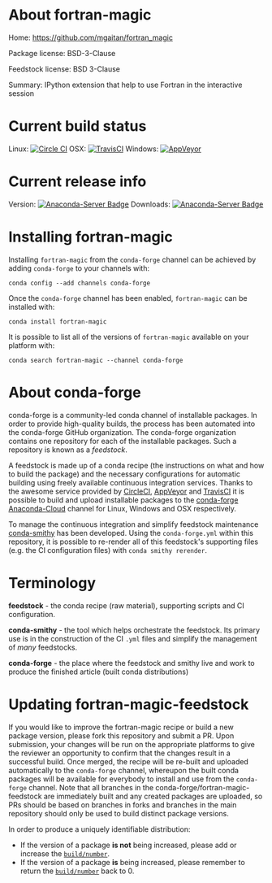 About fortran-magic
===================

Home: https://github.com/mgaitan/fortran_magic

Package license: BSD-3-Clause

Feedstock license: BSD 3-Clause

Summary: IPython extension that help to use Fortran in the interactive session



Current build status
====================

Linux: [![Circle CI](https://circleci.com/gh/conda-forge/fortran-magic-feedstock.svg?style=shield)](https://circleci.com/gh/conda-forge/fortran-magic-feedstock)
OSX: [![TravisCI](https://travis-ci.org/conda-forge/fortran-magic-feedstock.svg?branch=master)](https://travis-ci.org/conda-forge/fortran-magic-feedstock)
Windows: [![AppVeyor](https://ci.appveyor.com/api/projects/status/github/conda-forge/fortran-magic-feedstock?svg=True)](https://ci.appveyor.com/project/conda-forge/fortran-magic-feedstock/branch/master)

Current release info
====================
Version: [![Anaconda-Server Badge](https://anaconda.org/conda-forge/fortran-magic/badges/version.svg)](https://anaconda.org/conda-forge/fortran-magic)
Downloads: [![Anaconda-Server Badge](https://anaconda.org/conda-forge/fortran-magic/badges/downloads.svg)](https://anaconda.org/conda-forge/fortran-magic)

Installing fortran-magic
========================

Installing `fortran-magic` from the `conda-forge` channel can be achieved by adding `conda-forge` to your channels with:

```
conda config --add channels conda-forge
```

Once the `conda-forge` channel has been enabled, `fortran-magic` can be installed with:

```
conda install fortran-magic
```

It is possible to list all of the versions of `fortran-magic` available on your platform with:

```
conda search fortran-magic --channel conda-forge
```


About conda-forge
=================

conda-forge is a community-led conda channel of installable packages.
In order to provide high-quality builds, the process has been automated into the
conda-forge GitHub organization. The conda-forge organization contains one repository
for each of the installable packages. Such a repository is known as a *feedstock*.

A feedstock is made up of a conda recipe (the instructions on what and how to build
the package) and the necessary configurations for automatic building using freely
available continuous integration services. Thanks to the awesome service provided by
[CircleCI](https://circleci.com/), [AppVeyor](http://www.appveyor.com/)
and [TravisCI](https://travis-ci.org/) it is possible to build and upload installable
packages to the [conda-forge](https://anaconda.org/conda-forge)
[Anaconda-Cloud](http://docs.anaconda.org/) channel for Linux, Windows and OSX respectively.

To manage the continuous integration and simplify feedstock maintenance
[conda-smithy](http://github.com/conda-forge/conda-smithy) has been developed.
Using the ``conda-forge.yml`` within this repository, it is possible to re-render all of
this feedstock's supporting files (e.g. the CI configuration files) with ``conda smithy rerender``.


Terminology
===========

**feedstock** - the conda recipe (raw material), supporting scripts and CI configuration.

**conda-smithy** - the tool which helps orchestrate the feedstock.
                   Its primary use is in the construction of the CI ``.yml`` files
                   and simplify the management of *many* feedstocks.

**conda-forge** - the place where the feedstock and smithy live and work to
                  produce the finished article (built conda distributions)


Updating fortran-magic-feedstock
================================

If you would like to improve the fortran-magic recipe or build a new
package version, please fork this repository and submit a PR. Upon submission,
your changes will be run on the appropriate platforms to give the reviewer an
opportunity to confirm that the changes result in a successful build. Once
merged, the recipe will be re-built and uploaded automatically to the
`conda-forge` channel, whereupon the built conda packages will be available for
everybody to install and use from the `conda-forge` channel.
Note that all branches in the conda-forge/fortran-magic-feedstock are
immediately built and any created packages are uploaded, so PRs should be based
on branches in forks and branches in the main repository should only be used to
build distinct package versions.

In order to produce a uniquely identifiable distribution:
 * If the version of a package **is not** being increased, please add or increase
   the [``build/number``](http://conda.pydata.org/docs/building/meta-yaml.html#build-number-and-string).
 * If the version of a package **is** being increased, please remember to return
   the [``build/number``](http://conda.pydata.org/docs/building/meta-yaml.html#build-number-and-string)
   back to 0.
